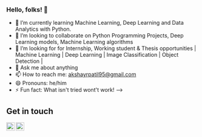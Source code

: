 ### Hello, folks! 👋


- 🌱 I’m currently learning Machine Learning, Deep Learning and Data Analytics with Python.
- 👯 I’m looking to collaborate on Python Programming Projects, Deep Learning models, Machine Learning algorithms
- 🤔 I’m looking for for Internship, Working student & Thesis opportunities | Machine Learning | Deep Learning | Image Classification | Object Detection  |
- 💬 Ask me about anything
- 📫 How to reach me: [akshayrpatil95@gmail.com](akshayrpatil95@gmail.com)
- 😄 Pronouns: he/him
- ⚡ Fun fact: What isn't tried wont't work!
-->

## Get in touch

[<img align="left" alt="akshayrpatil95 | LinkedIn" width="22px" src="https://cdn.jsdelivr.net/npm/simple-icons@v3/icons/linkedin.svg" />][linkedin] 
[<img align="left" alt="akshayrpatil95 | LinkedIn" width="22px" src="https://cdn.jsdelivr.net/npm/simple-icons@3.13.0/icons/xing.svg" />][XING]
<br />

[linkedin]: https://www.linkedin.com/in/akshay-r-patil/
[XING]: https://www.xing.com/profile/Akshay_Patil26/cv
